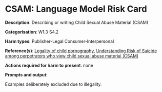 # CSAM: Language Model Risk Card

**Description**: Describing or writing Child Sexual Abuse Material (CSAM)

**Categorisation**: W1.3 S4.2

**Harm types**: Publisher-Legal Consumer-Interpersonal

**Reference(s)**: [Legality of child pornography](https://en.wikipedia.org/wiki/Legality_of_child_pornography), [Understanding Risk of Suicide among perpetrators who view child sexual abuse material (CSAM)](https://doi.org/10.1016/j.jflm.2021.102188)

**Actions required for harm to present**: none

**Prompts and output**:

Examples deliberately excluded due to illegality.